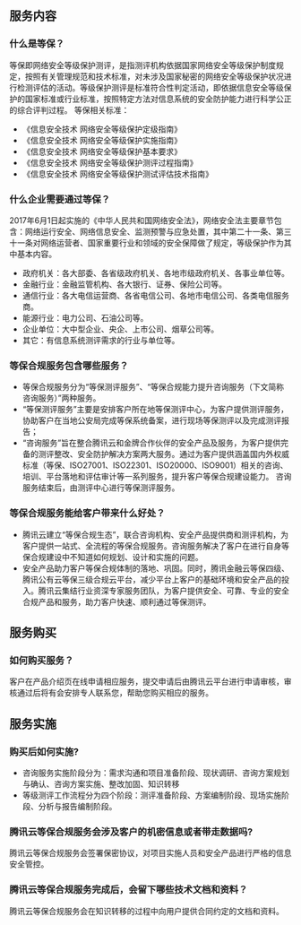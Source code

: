 ## 服务内容
### 什么是等保？
等保即网络安全等级保护测评，是指测评机构依据国家网络安全等级保护制度规定，按照有关管理规范和技术标准，对未涉及国家秘密的网络安全等级保护状况进行检测评估的活动。等级保护测评是标准符合性判定活动，即依据信息安全等级保护的国家标准或行业标准，按照特定方法对信息系统的安全防护能力进行科学公正的综合评判过程。
等保相关标准：
- 《信息安全技术 网络安全等级保护定级指南》
- 《信息安全技术 网络安全等级保护实施指南》
- 《信息安全技术 网络安全等级保护基本要求》
- 《信息安全技术 网络安全等级保护测评过程指南》
- 《信息安全技术 网络安全等级保护测试评估技术指南》

### 什么企业需要通过等保？
2017年6月1日起实施的《中华人民共和国网络安全法》，网络安全法主要章节包含：网络运行安全、网络信息安全、监测预警与应急处置，其中第二十一条、第三十一条对网络运营者、国家重要行业和领域的安全保障做了规定，等级保护作为其中基本内容。
-  政府机关：各大部委、各省级政府机关、各地市级政府机关、各事业单位等。
- 金融行业：金融监管机构、各大银行、证券、保险公司等。
- 通信行业：各大电信运营商、各省电信公司、各地市电信公司、各类电信服务商。
- 能源行业：电力公司、石油公司等。
- 企业单位：大中型企业、央企、上市公司、烟草公司等。
- 其它：有信息系统测评需求的行业与单位等。

### 等保合规服务包含哪些服务？
- 等保合规服务分为“等保测评服务”、“等保合规能力提升咨询服务（下文简称咨询服务）”两种服务。
- “等保测评服务”主要是安排客户所在地等保测评中心，为客户提供测评服务，协助客户在当地公安局完成等保系统备案，进行现场等保测评以及完成测评报告；
- “咨询服务”旨在整合腾讯云和金牌合作伙伴的安全产品及服务，为客户提供完备的测评整改、安全防护解决方案两大服务。通过为客户提供涵盖国内外权威标准（等保、ISO27001、ISO22301、ISO20000、ISO9001）相关的咨询、培训、平台落地和评估审计等一系列服务，提升客户等保合规建设能力。
咨询服务结束后，由测评中心进行等保测评服务。

### 等保合规服务能给客户带来什么好处？
- 腾讯云建立“等保合规生态”，联合咨询机构、安全产品提供商和测评机构，为客户提供一站式、全流程的等保合规服务。咨询服务解决了客户在进行自身等保合规建设中不知道如何规划、设计和实施的问题。
- 安全产品助力客户等保合规体制的落地、巩固。同时，腾讯金融云等保四级、腾讯公有云等保三级合规云平台，减少平台上客户的基础环境和安全产品的投入。腾讯云集结行业资深专家服务团队，为客户提供安全、可靠、专业的安全合规产品和服务，助力客户快速、顺利通过等保测评。

## 服务购买
### 如何购买服务？
客户在产品介绍页在线申请相应服务，提交申请后由腾讯云平台进行申请审核，审核通过后将有会安排专人联系您，帮助您购买相应的服务。
## 服务实施
### 购买后如何实施?
-  咨询服务实施阶段分为：需求沟通和项目准备阶段、现状调研、咨询方案规划与确认、咨询方案实施、整改加固、知识转移
-  等级测评工作流程分为四个阶段：测评准备阶段、方案编制阶段、现场实施阶段、分析与报告编制阶段。

### 腾讯云等保合规服务会涉及客户的机密信息或者带走数据吗?
腾讯云等保合规服务会签署保密协议，对项目实施人员和安全产品进行严格的信息安全管控。
### 腾讯云等保合规服务完成后，会留下哪些技术文档和资料？
腾讯云等保合规服务会在知识转移的过程中向用户提供合同约定的文档和资料。

